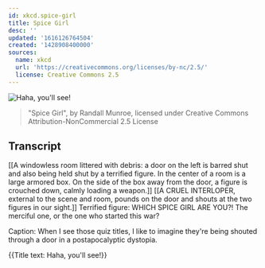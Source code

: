 ```yaml
---
id: xkcd.spice-girl
title: Spice Girl
desc: ''
updated: '1616126764504'
created: '1428908400000'
sources:
  name: xkcd
  url: 'https://creativecommons.org/licenses/by-nc/2.5/'
  license: Creative Commons 2.5
---
```

![Haha, you'll see!](https://imgs.xkcd.com/comics/spice_girl.png)
> "Spice Girl", by Randall Munroe, licensed under Creative Commons Attribution-NonCommercial 2.5 License

## Transcript
[[A windowless room littered with debris: a door on the left is barred shut and also being held shut by a terrified figure. In the center of a room is a large armored box. On the side of the box away from the door, a figure is crouched down, calmly loading a weapon.]]
[[A CRUEL INTERLOPER, external to the scene and room, pounds on the door and shouts at the two figures in our sight.]]
Terrified figure: WHICH SPICE GIRL ARE YOU?! The merciful one, or the one who started this war?

Caption: When I see those quiz titles, I like to imagine they're being shouted through a door in a postapocalyptic dystopia.

{{Title text: Haha, you'll see!}}
